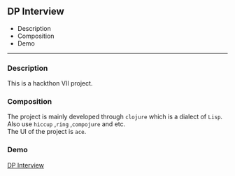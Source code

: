 ## DP Interview
* Description
* Composition
* Demo
***
### Description
This is a hackthon VII project.
### Composition
The project is mainly developed through `clojure` which is a dialect of `Lisp`. Also use `hiccup` ,`ring` ,`compojure` and etc.
<br>
The UI of the project is `ace`.
### Demo
[DP Interview](http://localhost:3000/demo)



